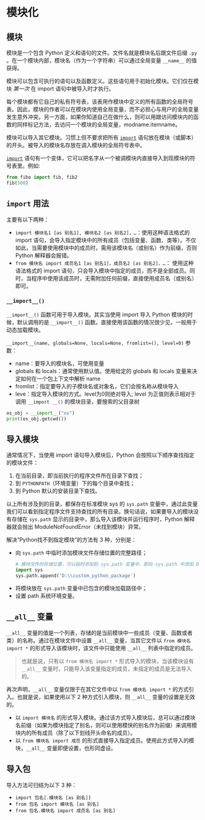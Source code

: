 # 模块化

## 模块

模块是一个包含 Python 定义和语句的文件。文件名就是模块名后跟文件后缀 `.py` 。在一个模块内部，模块名（作为一个字符串）可以通过全局变量 `__name__` 的值获得。

模块可以包含可执行的语句以及函数定义。这些语句用于初始化模块。它们仅在模块 *第一次* 在 import 语句中被导入时才执行。 

每个模块都有它自己的私有符号表，该表用作模块中定义的所有函数的全局符号表。因此，模块的作者可以在模块内使用全局变量，而不必担心与用户的全局变量发生意外冲突。另一方面，如果你知道自己在做什么，则可以用跟访问模块内的函数的同样标记方法，去访问一个模块的全局变量，modname.itemname。

模块可以导入其它模块。习惯上但不要求把所有 [`import`](https://docs.python.org/zh-cn/3/reference/simple_stmts.html#import) 语句放在模块（或脚本）的开头。被导入的模块名存放在调入模块的全局符号表中。

[`import`](https://docs.python.org/zh-cn/3/reference/simple_stmts.html#import) 语句有一个变体，它可以把名字从一个被调模块内直接导入到现模块的符号表里。例如:

```python
from fibo import fib, fib2
fib(500)
```

## `import` 用法

主要有以下两种：

- `import 模块名1 [as 别名1], 模块名2 [as 别名2]，…`：使用这种语法格式的 import 语句，会导入指定模块中的所有成员（包括变量、函数、类等）。不仅如此，当需要使用模块中的成员时，需用该模块名（或别名）作为前缀，否则 Python 解释器会报错。
- `from 模块名 import 成员名1 [as 别名1]，成员名2 [as 别名2]，…`： 使用这种语法格式的 import 语句，只会导入模块中指定的成员，而不是全部成员。同时，当程序中使用该成员时，无需附加任何前缀，直接使用成员名（或别名）即可。

### `__import__()`

`__import__()` 函数可用于导入模块。其实当使用 import 导入 Python 模块的时候，默认调用的是 `__import__()` 函数。直接使用该函数的情况很少见，一般用于动态加载模块。

`__import__(name, globals=None, locals=None, fromlist=(), level=0)` 参数：

- name：要导入的模块名，可使用变量
- globals 和 locals：通常使用默认值。使用给定的 globals 和 locals 变量来决定如何在一个包上下文中解析 name
- fromlist：指定要导入的子模块名或对象名，它们会按名称从模块导入
- leve：指定导入模块的方式。level为0则绝对导入; level 为正值则表示相对于调用 `__import __()` 的模块目录，要搜索的父目录树

```py
os_obj = __import__("os")
print(os_obj.getcwd())
```


## 导入模块

通常情况下，当使用 import 语句导入模块后，Python 会按照以下顺序查找指定的模块文件：

1. 在当前目录，即当前执行的程序文件所在目录下查找；
2. 到 `PYTHONPATH`（环境变量）下的每个目录中查找；
3. 到 Python 默认的安装目录下查找。

以上所有涉及到的目录，都保存在标准模块 sys 的 `sys.path` 变量中，通过此变量我们可以看到指定程序文件支持查找的所有目录。换句话说，如果要导入的模块没有存储在 `sys.path` 显示的目录中，那么导入该模块并运行程序时，Python 解释器就会抛出 ModuleNotFoundError（未找到模块）异常。

解决“Python找不到指定模块”的方法有 3 种，分别是：

- 向 `sys.path` 中临时添加模块文件存储位置的完整路径；
  ```py
  # 模块文件的存储位置，可以临时添加到 sys.path 变量中，即向 sys.path 中添加 D:\\custom_python_package
  import sys
  sys.path.append('D:\\custom_python_package')
  ```
- 将模块放在 `sys.path` 变量中已包含的模块加载路径中；
- 设置 path 系统环境变量。

## `__all__` 变量

`__all__` 变量的值是一个列表，存储的是当前模块中一些成员（变量、函数或者类）的名称。通过在模块文件中设置 `__all__` 变量，当其它文件以 `from 模块名 import *` 的形式导入该模块时，该文件中只能使用 `__all__` 列表中指定的成员。

> 也就是说，只有以 `from 模块名 import *` 形式导入的模块，当该模块设有 `__all__` 变量时，只能导入该变量指定的成员，未指定的成员是无法导入的。

再次声明，`__all__` 变量仅限于在其它文件中以 `from 模块名 import *` 的方式引入。也就是说，如果使用以下 2 种方式引入模块，则 `__all__` 变量的设置是无效的。

- 以 `import 模块名` 的形式导入模块。通过该方式导入模块后，总可以通过模块名前缀（如果为模块指定了别名，则可以使用模快的别名作为前缀）来调用模块内的所有成员（除了以下划线开头命名的成员）。
- 以 `from 模块名 import 成员` 的形式直接导入指定成员。使用此方式导入的模块，`__all__` 变量即便设置，也形同虚设。

## 导入包

导入方法可归结为以下 3 种：

- `import 包名[.模块名 [as 别名]]`
- `from 包名 import 模块名 [as 别名]`
- `from 包名.模块名 import 成员名 [as 别名]`